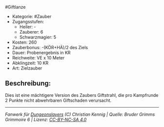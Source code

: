 #Giftlanze  
- Kategorie: #Zauber  
- Zugangsstufen:  
  - Heiler: -  
  - Zauberer: 6  
  - Schwarzmagier: 5  
- Kosten: 260  
- Zauberbonus: -(KÖR+HÄ)/2 des Ziels  
- Dauer: Probenergebnis in KR  
- Reichweite: VE x 10 Meter  
- Abklingzeit: 10 KR  
- Art: Zielzauber     

## Beschreibung:
Dies ist eine mächtigere Version des Zaubers Giftstrahl, die pro Kampfrunde 2 Punkte nicht abwehrbaren Giftschaden verursacht.


___
*Fanwerk für [Dungeonslayers](https://www.dungeonslayers.net/) (C) Christian Kennig | Quelle: Bruder Grimms Grimmoire 6 | Lizenz: [CC-BY-NC-SA 4.0](https://creativecommons.org/licenses/by-nc-sa/4.0/deed.de)*